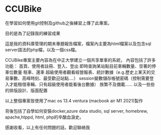 # CCUBike
在學習如何使用git控制及github之後練習上傳了此專案。


目的是為了記錄我的練習成果

這是我的資料庫管理的期末專題報告檔案，檔案內主要為html檔案以及包含sql server語法的php檔，以及一個css檔。

CCUBike專案主要內容為在中正大學建立一個共享單車的系統，
內容包括了許多功能：
  首頁、使用者註冊、登入、登出
  即時查詢某站點目前車輛數量、空著的停車位數量
  租車、還車
  超級使用者觀看經營報表、統計數據（e.g.歷史上某天的交易筆數、高峰時刻、最受歡迎站點....）
  session變數儲存帳號密碼（控制需要登入才能租借車輛、只有超級使用者能看後台數據）
  族繁不及備載......
以及一些些的排版設計、版面配置

以上整個專案皆使用了mac os 13.4 ventura (macbook air M1 2021)製作

背後包括了自學如何安裝docker,azure data studio, sql server, homebrew, apache,htppd, html, php的辛酸血淚史。

感謝收看，以上有任何問題的話，歡迎聯絡我
